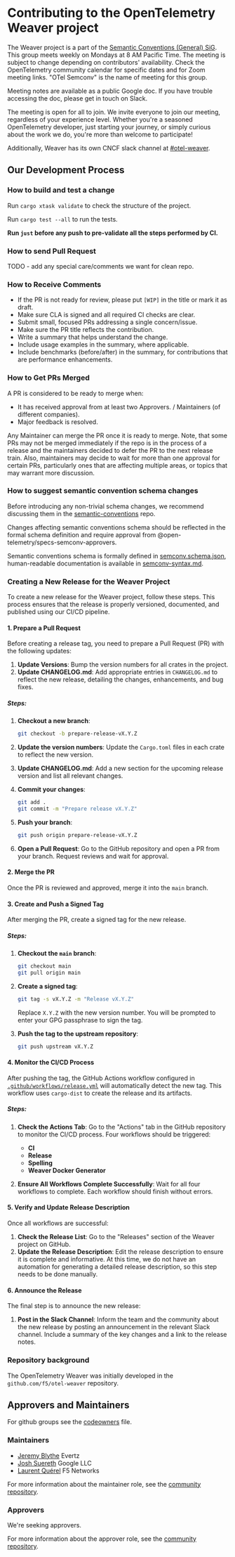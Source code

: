 # Contributing to the OpenTelemetry Weaver project

The Weaver project is a part of the [Semantic Conventions (General) SiG](https://github.com/open-telemetry/community/?tab=readme-ov-file#specification-sigs).  This group meets weekly on Mondays at 8 AM Pacific Time. The meeting is subject to change depending on contributors' availability. Check the OpenTelemetry community calendar for specific dates and for Zoom meeting links. "OTel Semconv" is the name of meeting for this group.

Meeting notes are available as a public Google doc. If you have trouble accessing the doc, please get in touch on Slack.

The meeting is open for all to join. We invite everyone to join our meeting, regardless of your experience level. Whether you're a seasoned OpenTelemetry developer, just starting your journey, or simply curious about the work we do, you're more than welcome to participate!

Additionally, Weaver has its own CNCF slack channel at [#otel-weaver](https://cloud-native.slack.com/archives/C0697EXNTL3).

## Our Development Process

### How to build  and test a change

Run `cargo xtask validate` to check the structure of the project.

Run `cargo test --all` to run the tests.

**Run `just` before any push to pre-validate all the steps performed by CI.**

### How to send Pull Request

TODO - add any special care/comments we want for clean repo.

### How to Receive Comments

- If the PR is not ready for review, please put `[WIP]` in the title or mark it as draft.
- Make sure CLA is signed and all required CI checks are clear.
- Submit small, focused PRs addressing a single concern/issue.
- Make sure the PR title reflects the contribution.
- Write a summary that helps understand the change.
- Include usage examples in the summary, where applicable.
- Include benchmarks (before/after) in the summary, for contributions that are performance enhancements.

### How to Get PRs Merged

A PR is considered to be ready to merge when:

- It has received approval from at least two Approvers. / Maintainers (of different companies).
- Major feedback is resolved.

Any Maintainer can merge the PR once it is ready to merge. Note, that some PRs may not be merged immediately if the repo is in the process of a release and the maintainers decided to defer the PR to the next release train. Also, maintainers may decide to wait for more than one approval for certain PRs, particularly ones that are affecting multiple areas, or topics that may warrant more discussion.

### How to suggest semantic convention schema changes

Before introducing any non-trivial schema changes, we recommend discussing them in the
[semantic-conventions](https://github.com/open-telemetry/semantic-conventions) repo.

Changes affecting semantic conventions schema should be reflected in the formal schema definition and require approval from @open-telemetry/specs-semconv-approvers.

Semantic conventions schema is formally defined in [semconv.schema.json](./schemas/semconv.schema.json),
human-readable documentation is available in [semconv-syntax.md](./schemas/semconv-syntax.md).

### Creating a New Release for the Weaver Project

To create a new release for the Weaver project, follow these steps. This process ensures that the release is properly
versioned, documented, and published using our CI/CD pipeline.

#### 1. Prepare a Pull Request

Before creating a release tag, you need to prepare a Pull Request (PR) with the following updates:

1. **Update Versions**: Bump the version numbers for all crates in the project.
2. **Update CHANGELOG.md**: Add appropriate entries in `CHANGELOG.md` to reflect the new release, detailing the changes,
enhancements, and bug fixes.

##### Steps:

1. **Checkout a new branch**:
    ```bash
    git checkout -b prepare-release-vX.Y.Z
    ```

2. **Update the version numbers**: Update the `Cargo.toml` files in each crate to reflect the new version.

3. **Update CHANGELOG.md**: Add a new section for the upcoming release version and list all relevant changes.

4. **Commit your changes**:
    ```bash
    git add .
    git commit -m "Prepare release vX.Y.Z"
    ```

5. **Push your branch**:
    ```bash
    git push origin prepare-release-vX.Y.Z
    ```

6. **Open a Pull Request**: Go to the GitHub repository and open a PR from your branch. Request reviews and wait for
approval.

#### 2. Merge the PR

Once the PR is reviewed and approved, merge it into the `main` branch.

#### 3. Create and Push a Signed Tag

After merging the PR, create a signed tag for the new release.

##### Steps:

1. **Checkout the `main` branch**:
    ```bash
    git checkout main
    git pull origin main
    ```

2. **Create a signed tag**:
    ```bash
    git tag -s vX.Y.Z -m "Release vX.Y.Z"
    ```
   Replace `X.Y.Z` with the new version number. You will be prompted to enter your GPG passphrase to sign the tag.

3. **Push the tag to the upstream repository**:
    ```bash
    git push upstream vX.Y.Z
    ```

#### 4. Monitor the CI/CD Process

After pushing the tag, the GitHub Actions workflow configured in
[`.github/workflows/release.yml`](https://github.com/open-telemetry/weaver/blob/main/.github/workflows/release.yml) will
automatically detect the new tag. This workflow uses `cargo-dist` to create the release and its artifacts.

##### Steps:

1. **Check the Actions Tab**: Go to the "Actions" tab in the GitHub repository to monitor the CI/CD process. Four workflows should be triggered:
   - **CI**
   - **Release**
   - **Spelling**
   - **Weaver Docker Generator**

2. **Ensure All Workflows Complete Successfully**: Wait for all four workflows to complete. Each workflow should finish without errors.

#### 5. Verify and Update Release Description

Once all workflows are successful:

1. **Check the Release List**: Go to the "Releases" section of the Weaver project on GitHub.
2. **Update the Release Description**: Edit the release description to ensure it is complete and informative. At this
time, we do not have an automation for generating a detailed release description, so this step needs to be done manually.

#### 6. Announce the Release

The final step is to announce the new release:

1. **Post in the Slack Channel**: Inform the team and the community about the new release by posting an announcement in
the relevant Slack channel. Include a summary of the key changes and a link to the release notes.

### Repository background

The OpenTelemetry Weaver was initially developed in the
`github.com/f5/otel-weaver` repository.


## Approvers and Maintainers

For github groups see the [codeowners](CODEOWNERS) file.

### Maintainers

- [Jeremy Blythe](https://github.com/jerbly) Evertz
- [Josh Suereth](https://github.com/jsuereth) Google LLC
- [Laurent Quérel](https://github.com/lquerel) F5 Networks

For more information about the maintainer role, see the [community repository](https://github.com/open-telemetry/community/blob/main/guides/contributor/membership.md#maintainer).

### Approvers

We're seeking approvers.

For more information about the approver role, see the [community repository](https://github.com/open-telemetry/community/blob/main/guides/contributor/membership.md#approver).
